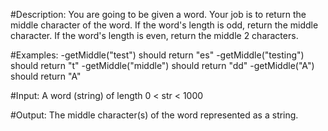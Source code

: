 #Description:
You are going to be given a word. Your job is to return the middle character of the word. If the word's length is odd, return the middle character. If the word's length is even, return the middle 2 characters.

#Examples:
-getMiddle("test") should return "es"
-getMiddle("testing") should return "t"
-getMiddle("middle") should return "dd"
-getMiddle("A") should return "A"

#Input:
A word (string) of length 0 < str < 1000

#Output:
The middle character(s) of the word represented as a string.